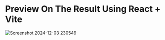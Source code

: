 # Preview On The Result Using React + Vite
![Screenshot 2024-12-03 230549](https://github.com/user-attachments/assets/2774dc57-a939-457e-afee-2c8fff7d81de)
